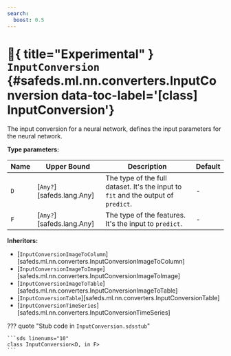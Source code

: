 ```yaml
---
search:
  boost: 0.5
---
```


# :test_tube:{ title="Experimental" } <code class="doc-symbol doc-symbol-class"></code> `InputConversion` {#safeds.ml.nn.converters.InputConversion data-toc-label='[class] InputConversion'}

The input conversion for a neural network, defines the input parameters for the neural network.

**Type parameters:**

| Name | Upper Bound | Description | Default |
|------|-------------|-------------|---------|
| `D` | [`Any?`][safeds.lang.Any] | The type of the full dataset. It's the input to `fit` and the output of `predict`. | - |
| `F` | [`Any?`][safeds.lang.Any] | The type of the features. It's the input to `predict`. | - |

**Inheritors:**

- [`InputConversionImageToColumn`][safeds.ml.nn.converters.InputConversionImageToColumn]
- [`InputConversionImageToImage`][safeds.ml.nn.converters.InputConversionImageToImage]
- [`InputConversionImageToTable`][safeds.ml.nn.converters.InputConversionImageToTable]
- [`InputConversionTable`][safeds.ml.nn.converters.InputConversionTable]
- [`InputConversionTimeSeries`][safeds.ml.nn.converters.InputConversionTimeSeries]

??? quote "Stub code in `InputConversion.sdsstub`"

    ```sds linenums="10"
    class InputConversion<D, in F>
    ```
